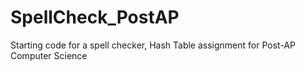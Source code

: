 # SpellCheck_PostAP
Starting code for a spell checker, Hash Table assignment for Post-AP Computer Science
